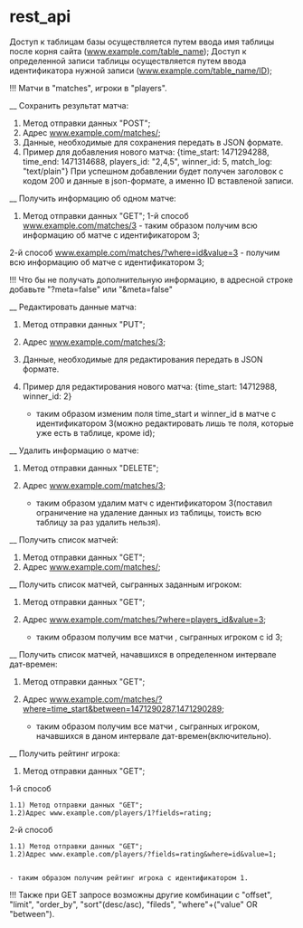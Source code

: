 # rest_api
Доступ к таблицам базы осуществляется путем ввода имя таблицы после корня сайта (www.example.com/table_name);
Доступ к определенной записи таблицы осуществляется путем ввода идентификатора нужной записи (www.example.com/table_name/ID);

!!!	Матчи в "matches", игроки в "players".

__
Сохранить результат матча:

1) Метод отправки данных "POST";
2) Адрес www.example.com/matches/;
3) Данные, необходимые для сохранения передать в JSON формате.
4) Пример для добавления нового матча:
{time_start: 1471294288, time_end: 1471314688, players_id: "2,4,5", winner_id: 5, match_log: "text/plain"}
При успешном добавлении будет получен заголовок c кодом 200 и данные в json-формате, а именно ID вставленой записи.

__
Получить информацию об одном матче:

1) Метод отправки данных "GET";
1-й способ
	www.example.com/matches/3 - таким образом получим всю информацию об матче с идентификатором 3;

2-й способ
	www.example.com/matches/?where=id&value=3 - получим всю информацию об матче с идентификатором 3;

!!! Что бы не получать дополнительную информацию, в адресной строке добавьте "?meta=false" или "&meta=false"

__
Редактировать данные матча:

1) Метод отправки данных "PUT";
2) Адрес www.example.com/matches/3;
3) Данные, необходимые для редактирования передать в JSON формате.
4) Пример для редактирования нового матча:
{time_start: 14712988, winner_id: 2}

	- таким образом изменим поля time_start и winner_id в матче с идентификатором 3(можно редактировать лишь те поля, которые уже есть в таблице, кроме id);

__
Удалить информацию о матче:
1) Метод отправки данных "DELETE";
2) Адрес www.example.com/matches/3;

	- таким образом удалим матч с идентификатором 3(поставил ограничение на удаление данных из таблицы, тоисть всю таблицу за раз удалить нельзя).

__
Получить список матчей:

1) Метод отправки данных "GET";
2) Адрес www.example.com/matches/;

__
Получить список матчей, сыгранных заданным игроком:

1) Метод отправки данных "GET";
2) Адрес www.example.com/matches/?where=players_id&value=3;

	- таким образом получим все матчи , сыгранных игроком с id 3;

__
Получить список матчей, начавшихся в определенном интервале дат-времен:

1) Метод отправки данных "GET";
2) Адрес www.example.com/matches/?where=time_start&between=1471290287,1471290289;

	- таким образом получим все матчи , сыгранных игроком, начавшихся в даном интервале дат-времен(включительно).

__
Получить рейтинг игрока:

1) Метод отправки данных "GET";

1-й способ

	1.1) Метод отправки данных "GET";
	1.2)Адрес www.example.com/players/1?fields=rating;

2-й способ

	1.1) Метод отправки данных "GET";
	1.2)Адрес www.example.com/players/?fields=rating&where=id&value=1;


	- таким образом получим рейтинг игрока c идентификатором 1.

!!! Также при GET запросе возможны другие комбинации с "offset", "limit", "order_by", "sort"(desc/asc), "fileds", "where"+("value" OR "between").